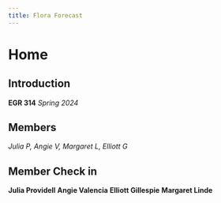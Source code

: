 ```yaml
---
title: Flora Forecast
---
```

# Home

## Introduction
**EGR 314**
_Spring 2024_

## Members
_Julia P, Angie V, Margaret L, Elliott G_

## Member Check in
**Julia Providell**
**Angie Valencia**
**Elliott Gillespie**
**Margaret Linde**

